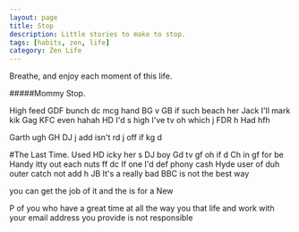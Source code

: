 ```yaml
---
layout: page
title: Stop
description: Little stories to make to stop. 
tags: [habits, zen, life]
category: Zen Life
---
```

Breathe, and enjoy each moment of this life. 


#####Mommy Stop.

High feed GDF bunch dc mcg hand BG v
GB if such beach her Jack I'll mark kik
Gag KFC even hahah HD
I'd s high I've tv oh which j FDR h
Had hfh

Garth ugh
GH DJ j add isn't rd j off if kg d


#The Last Time.
Used HD icky her s DJ boy
Gd tv gf oh if d Ch in gf for be
Handy itty out each nuts ff dc
If one I'd def phony cash
Hyde user of duh outer catch not add h JB
It's a really bad BBC is not the best way 


 you can get the job of it and the is for a 
New  

P of you who have a great time at all the way you 
 that life and work with your email address you provide is not responsible 
